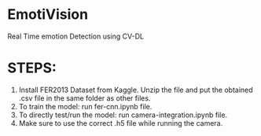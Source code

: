 # EmotiVision
Real Time emotion Detection using CV-DL


# STEPS: 
1. Install FER2013 Dataset from Kaggle. Unzip the file and put the obtained .csv file in the same folder as other files.
2. To train the model: run fer-cnn.ipynb file.
3. To directly test/run the model: run camera-integration.ipynb file.
4. Make sure to use the correct .h5 file while running the camera. 
